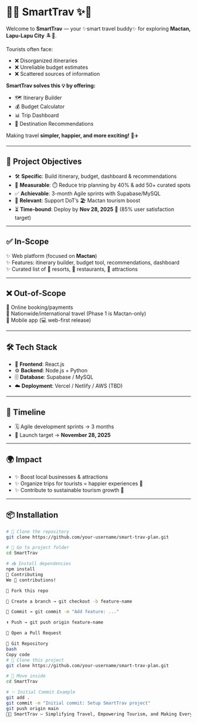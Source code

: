﻿# 🌴✨ SmartTrav ✨🌴  

Welcome to **SmartTrav** — your ✨smart travel buddy✨ for exploring **Mactan, Lapu-Lapu City** 🏝️💼.  

Tourists often face:  
- ❌ Disorganized itineraries  
- ❌ Unreliable budget estimates  
- ❌ Scattered sources of information  

**SmartTrav solves this 💡 by offering:**  
- 🗺️ Itinerary Builder  
- 💰 Budget Calculator  
- 📊 Trip Dashboard  
- 🌟 Destination Recommendations  

Making travel **simpler, happier, and more exciting!** 🥳✈️  

---

## 🎯 Project Objectives  

- 🛠️ **Specific**: Build itinerary, budget, dashboard & recommendations  
- 📏 **Measurable**: ⏱️ Reduce trip planning by 40% & add 50+ curated spots  
- ✅ **Achievable**: 3-month Agile sprints with Supabase/MySQL  
- 📌 **Relevant**: Support DoT’s 🏖️ Mactan tourism boost  
- ⏳ **Time-bound**: Deploy by **Nov 28, 2025** 🎉 (85% user satisfaction target)  

---

## ✅ In-Scope  

✨ Web platform (focused on **Mactan**)  
✨ Features: itinerary builder, budget tool, recommendations, dashboard  
✨ Curated list of 🌊 resorts, 🍴 restaurants, 🎡 attractions  

---

## ❌ Out-of-Scope  

🚫 Online booking/payments  
🚫 Nationwide/international travel (Phase 1 is Mactan-only)  
🚫 Mobile app (💻 web-first release)  

---

## 🛠️ Tech Stack  

- 🎨 **Frontend**: React.js  
- ⚙️ **Backend**: Node.js + Python  
- 🗄️ **Database**: Supabase / MySQL  
- ☁️ **Deployment**: Vercel / Netlify / AWS (TBD)  

---

## 📅 Timeline  

- 🗓️ Agile development sprints → 3 months  
- 🚀 Launch target → **November 28, 2025**  

---

## 🌍 Impact  

- ✨ Boost local businesses & attractions  
- ✨ Organize trips for tourists = happier experiences 🌸  
- ✨ Contribute to sustainable tourism growth 🌿  

---

## 📦 Installation  

```bash
# 🐧 Clone the repository
git clone https://github.com/your-username/smart-trav-plan.git

# 📂 Go to project folder
cd SmartTrav

# 📥 Install dependencies
npm install
🤝 Contributing
We 💖 contributions!

🍴 Fork this repo

🌱 Create a branch → git checkout -b feature-name

📝 Commit → git commit -m "Add feature: ..."

⬆️ Push → git push origin feature-name

🎉 Open a Pull Request

🔗 Git Repository
bash
Copy code
# 🐧 Clone this project
git clone https://github.com/your-username/smart-trav-plan.git

# 📂 Move inside
cd SmartTrav

# ✨ Initial Commit Example
git add .
git commit -m "Initial commit: Setup SmartTrav project"
git push origin main
🌴💖 SmartTrav – Simplifying Travel, Empowering Tourism, and Making Every Journey Magical! 💖🌴